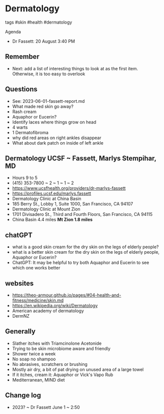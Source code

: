 # Dermatology

tags #skin #health #dermatology

Agenda

* Dr Fassett: 20 August 3:40 PM

## Remember

* Next: add a list of interesting things to look at as the first item. Otherwise, it is too easy to overlook
## Questions

* See: 2023-06-01-fassett-report.md
* What made red skin go away?
* Rash cream
* Aquaphor or Eucerin?
* Identify laces where things grow on head
* 4 warts
* 1 Dermatofibroma
* why did red areas on right ankles disappear
* What about dark patch on inside of left ankle


## Dermatology UCSF ~ Fassett, Marlys Stempihar, MD

* Hours 9 to 5
* (415) 353-7800 ~ 2 ~ 1 ~ 1 ~ 2
* https://www.ucsfhealth.org/providers/dr-marlys-fassett
* https://profiles.ucsf.edu/marlys.fassett
* Dermatology Clinic at China Basin
* 185 Berry St., Lobby 1, Suite 1000, San Francisco, CA 94107
* Dermatology Clinic at Mount Zion
* 1701 Divisadero St., Third and Fourth Floors, San Francisco, CA 94115
* China Basin 4.4 miles **Mt Zion 1.8 miles** 



## chatGPT

* what is a good skin cream for the dry skin on the legs of elderly people?
* what is a better skin cream for the dry skin on the legs of elderly people, Aquaphor or Eucerin?
* ChatGPT: It may be helpful to try both Aquaphor and Eucerin to see which one works better

## websites

* https://theo-armour.github.io/pages/#04-health-and-fitness/medicine/skin.md
* https://en.wikipedia.org/wiki/Dermatology
* American academy of dermatology
* DermNZ

## Generally

* Slather itches with Triamcinolone Acetonide
* Trying to be skin microbiome aware and friendly
* Shower twice a week
* No soap no shampoo
* No abrasives, scratchers or brushing
* Mostly air dry, a bit of pat drying on unused area of a large towel
* If it itches, cream it: Aquaphor or Vick's Vapo Rub
* Mediterranean, MIND diet

## Change log

* 2023? ~ Dr Fassett June 1 ~ 2:50